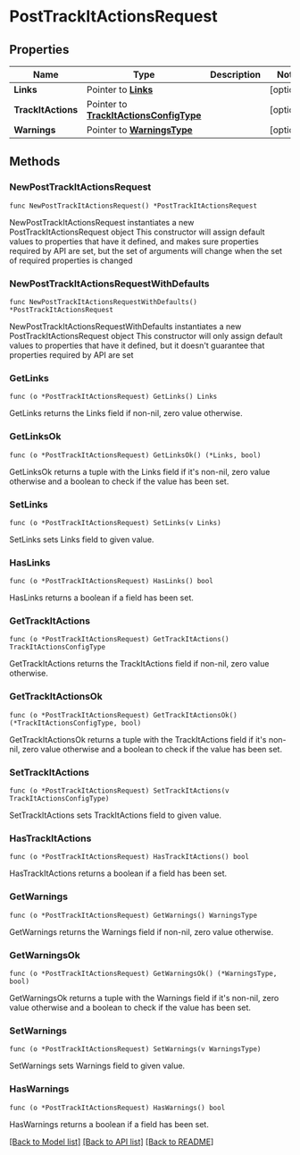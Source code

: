 # PostTrackItActionsRequest

## Properties

Name | Type | Description | Notes
------------ | ------------- | ------------- | -------------
**Links** | Pointer to [**Links**](Links.md) |  | [optional] 
**TrackItActions** | Pointer to [**TrackItActionsConfigType**](TrackItActionsConfigType.md) |  | [optional] 
**Warnings** | Pointer to [**WarningsType**](WarningsType.md) |  | [optional] 

## Methods

### NewPostTrackItActionsRequest

`func NewPostTrackItActionsRequest() *PostTrackItActionsRequest`

NewPostTrackItActionsRequest instantiates a new PostTrackItActionsRequest object
This constructor will assign default values to properties that have it defined,
and makes sure properties required by API are set, but the set of arguments
will change when the set of required properties is changed

### NewPostTrackItActionsRequestWithDefaults

`func NewPostTrackItActionsRequestWithDefaults() *PostTrackItActionsRequest`

NewPostTrackItActionsRequestWithDefaults instantiates a new PostTrackItActionsRequest object
This constructor will only assign default values to properties that have it defined,
but it doesn't guarantee that properties required by API are set

### GetLinks

`func (o *PostTrackItActionsRequest) GetLinks() Links`

GetLinks returns the Links field if non-nil, zero value otherwise.

### GetLinksOk

`func (o *PostTrackItActionsRequest) GetLinksOk() (*Links, bool)`

GetLinksOk returns a tuple with the Links field if it's non-nil, zero value otherwise
and a boolean to check if the value has been set.

### SetLinks

`func (o *PostTrackItActionsRequest) SetLinks(v Links)`

SetLinks sets Links field to given value.

### HasLinks

`func (o *PostTrackItActionsRequest) HasLinks() bool`

HasLinks returns a boolean if a field has been set.

### GetTrackItActions

`func (o *PostTrackItActionsRequest) GetTrackItActions() TrackItActionsConfigType`

GetTrackItActions returns the TrackItActions field if non-nil, zero value otherwise.

### GetTrackItActionsOk

`func (o *PostTrackItActionsRequest) GetTrackItActionsOk() (*TrackItActionsConfigType, bool)`

GetTrackItActionsOk returns a tuple with the TrackItActions field if it's non-nil, zero value otherwise
and a boolean to check if the value has been set.

### SetTrackItActions

`func (o *PostTrackItActionsRequest) SetTrackItActions(v TrackItActionsConfigType)`

SetTrackItActions sets TrackItActions field to given value.

### HasTrackItActions

`func (o *PostTrackItActionsRequest) HasTrackItActions() bool`

HasTrackItActions returns a boolean if a field has been set.

### GetWarnings

`func (o *PostTrackItActionsRequest) GetWarnings() WarningsType`

GetWarnings returns the Warnings field if non-nil, zero value otherwise.

### GetWarningsOk

`func (o *PostTrackItActionsRequest) GetWarningsOk() (*WarningsType, bool)`

GetWarningsOk returns a tuple with the Warnings field if it's non-nil, zero value otherwise
and a boolean to check if the value has been set.

### SetWarnings

`func (o *PostTrackItActionsRequest) SetWarnings(v WarningsType)`

SetWarnings sets Warnings field to given value.

### HasWarnings

`func (o *PostTrackItActionsRequest) HasWarnings() bool`

HasWarnings returns a boolean if a field has been set.


[[Back to Model list]](../README.md#documentation-for-models) [[Back to API list]](../README.md#documentation-for-api-endpoints) [[Back to README]](../README.md)


